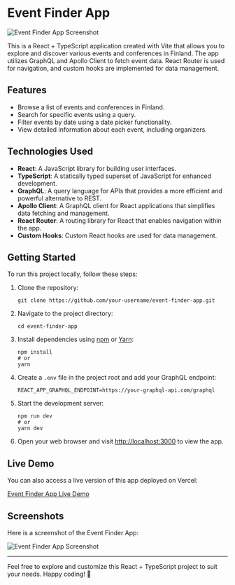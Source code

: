 # Event Finder App

![Event Finder App Screenshot](./src/assets/screenshot.png)

This is a React + TypeScript application created with Vite that allows you to explore and discover various events and conferences in Finland. The app utilizes GraphQL and Apollo Client to fetch event data. React Router is used for navigation, and custom hooks are implemented for data management.

## Features

- Browse a list of events and conferences in Finland.
- Search for specific events using a query.
- Filter events by date using a date picker functionality.
- View detailed information about each event, including organizers.

## Technologies Used

- **React**: A JavaScript library for building user interfaces.
- **TypeScript**: A statically typed superset of JavaScript for enhanced development.
- **GraphQL**: A query language for APIs that provides a more efficient and powerful alternative to REST.
- **Apollo Client**: A GraphQL client for React applications that simplifies data fetching and management.
- **React Router**: A routing library for React that enables navigation within the app.
- **Custom Hooks**: Custom React hooks are used for data management.

## Getting Started

To run this project locally, follow these steps:

1. Clone the repository:

   ```shell
   git clone https://github.com/your-username/event-finder-app.git
   ```

2. Navigate to the project directory:

   ```shell
   cd event-finder-app
   ```

3. Install dependencies using [npm](https://www.npmjs.com/) or [Yarn](https://yarnpkg.com/):

   ```shell
   npm install
   # or
   yarn
   ```

4. Create a `.env` file in the project root and add your GraphQL endpoint:

   ```env
   REACT_APP_GRAPHQL_ENDPOINT=https://your-graphql-api.com/graphql
   ```

5. Start the development server:

   ```shell
   npm run dev
   # or
   yarn dev
   ```

6. Open your web browser and visit [http://localhost:3000](http://localhost:3000) to view the app.

## Live Demo

You can also access a live version of this app deployed on Vercel:

[Event Finder App Live Demo](https://finland-events.vercel.app/)

## Screenshots

Here is a screenshot of the Event Finder App:

![Event Finder App Screenshot](./src/assets/screenshot.png)

---

Feel free to explore and customize this React + TypeScript project to suit your needs. Happy coding! 🚀
